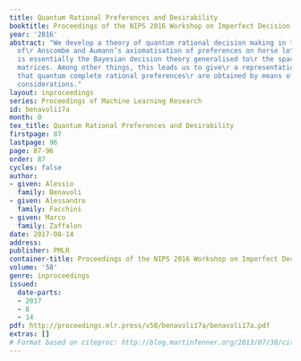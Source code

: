 ```yaml
---
title: Quantum Rational Preferences and Desirability
booktitle: Proceedings of the NIPS 2016 Workshop on Imperfect Decision Makers
year: '2016'
abstract: "We develop a theory of quantum rational decision making in the tradition
  of\r Anscombe and Aumann’s axiomatisation of preferences on horse lotteries.\r It
  is essentially the Bayesian decision theory generalised to\r the space of Hermitian
  matrices. Among other things, this leads us to give\r a representation theorem showing
  that quantum complete rational preferences\r are obtained by means of expected utility
  considerations."
layout: inproceedings
series: Proceedings of Machine Learning Research
id: benavoli17a
month: 0
tex_title: Quantum Rational Preferences and Desirability
firstpage: 87
lastpage: 96
page: 87-96
order: 87
cycles: false
author:
- given: Alessio
  family: Benavoli
- given: Alessandro
  family: Facchini
- given: Marco
  family: Zaffalon
date: 2017-08-14
address: 
publisher: PMLR
container-title: Proceedings of the NIPS 2016 Workshop on Imperfect Decision Makers
volume: '58'
genre: inproceedings
issued:
  date-parts:
  - 2017
  - 8
  - 14
pdf: http://proceedings.mlr.press/v58/benavoli17a/benavoli17a.pdf
extras: []
# Format based on citeproc: http://blog.martinfenner.org/2013/07/30/citeproc-yaml-for-bibliographies/
---
```

